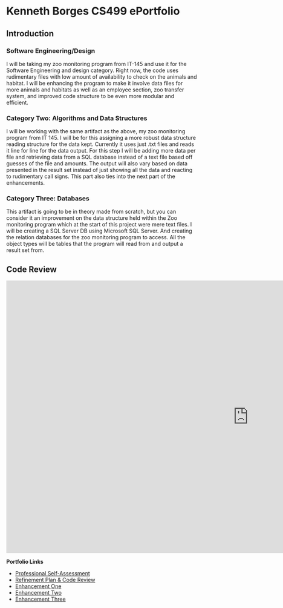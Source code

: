 # Kenneth Borges CS499 ePortfolio

## Introduction

### Software Engineering/Design

I will be taking my zoo monitoring program from IT-145 and use it for the Software Engineering and design category. Right now, the code uses rudimentary files with low amount of availability to check on the animals and habitat. I will be enhancing the program to make it involve data files for more animals and habitats as well as an employee section, zoo transfer system, and improved code structure to be even more modular and efficient.


### Category Two: Algorithms and Data Structures

I will be working with the same artifact as the above, my zoo monitoring program from IT 145. I will be for this assigning a more robust data structure reading structure for the data kept. Currently it uses just .txt files and reads it line for line for the data output. For this step I will be adding more data per file and retrieving data from a SQL database instead of a text file based off guesses of the file and amounts. The output will also vary based on data presented in the result set instead of just showing all the data and reacting to rudimentary call signs. This part also ties into the next part of the enhancements.

### Category Three: Databases

This artifact is going to be in theory made from scratch, but you can consider it an improvement on the data structure held within the Zoo monitoring program which at the start of this project were mere text files. I will be creating a SQL Server DB using Microsoft SQL Server. And creating the relation databases for the zoo monitoring program to access. All the object types will be tables that the program will read from and output a result set from.

## Code Review

<iframe width="1280" height="720" src="https://www.youtube.com/embed/asyU3Cr6Yto" frameborder="0" allow="accelerometer; autoplay; clipboard-write; encrypted-media; gyroscope; picture-in-picture" allowfullscreen></iframe>


**Portfolio Links**
- [Professional Self-Assessment](kloaf11.github.io/index.html)
- [Refinement Plan & Code Review](kloaf11.github.io/CodeReview.html)
- [Enhancement One](kloaf11.github.io/Enhancement1.html)
- [Enhancement Two](kloaf11.github.io/Enhancement2.html)
- [Enhancement Three](kloaf11.github.io/Enhancement3.html)
